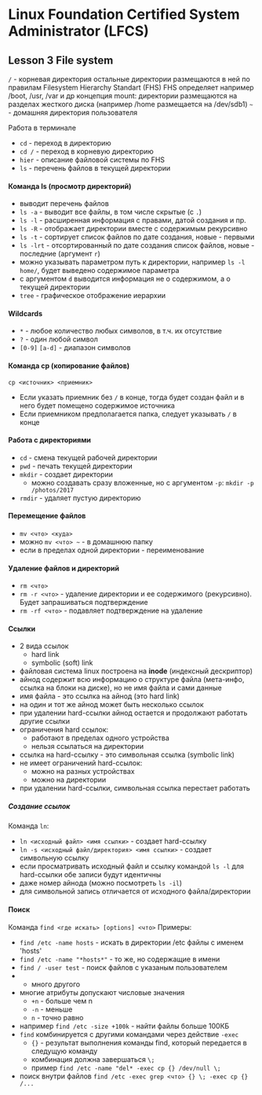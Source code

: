 # Linux Foundation Certified System Administrator (LFCS)

## Lesson 3 File system

`/` - корневая директория 
остальные директории размещаются в ней по правилам Filesystem Hierarchy Standart (FHS)
FHS определяет например /boot, /usr, /var  и др
концепция mount: директории размещаются на разделах жесткого диска (например /home размещается на /dev/sdb1)
`~` - домашняя директория пользователя

Работа в терминале
* `cd` - переход в директорию
* `cd /` - переход в корневую директорию
* `hier` - описание файловой системы по FHS
* `ls` - перечень файлов в текущей директории

#### Команда ls (просмотр директорий)

* выводит перечень файлов
* `ls -a` - выводит все файлы, в том числе скрытые (с `.`)
* `ls -l` - расширенная информация с правами, датой создания и пр.
* `ls -R` - отображает директории вместе с содержимым рекурсивно
* `ls -t` - сортирует список файлов по дате создания, новые - первыми
* `ls -lrt` - отсортированный по дате создания список файлов, новые - последние (аргумент `r`)
* можно указывать параметром путь к директории, например `ls -l home/`, будет выведено содержимое параметра
* с аргументом `d` выводится информация не о содержимом, а о текущей директории
* `tree` - графическое отображение иерархии

#### Wildcards

* `*` - любое количество любых символов, в т.ч. их отсутствие
* `?` - один любой символ
* `[0-9]` `[a-d]` - диапазон символов

#### Команда cp (копирование файлов)

`cp <источник> <приемник>`
* Если указать приемник без `/` в конце, тогда будет создан файл и в него будет помещено содержимое источника
* Если приемником предполагается папка, следует указывать `/` в конце

#### Работа с директориями

* `cd` - смена текущей рабочей директории
* `pwd` - печать текущей директории
* `mkdir` - создает директории
    - можно создавать сразу вложенные, но с аргументом `-p`: `mkdir -p /photos/2017`
* `rmdir` - удаляет пустую директорию

#### Перемещение файлов

* `mv <что> <куда>`
* можно `mv <что> ~` - в домашнюю папку
* если в пределах одной директории - переименование

#### Удаление файлов и директорий

* `rm <что>`
* `rm -r <что>` - удаление директории и ее содержимого (рекурсивно). Будет запрашиваться подтверждение
* `rm -rf <что>` - подавляет подтверждение на удаление

#### Ссылки

* 2 вида ссылок 
    - hard link
    - symbolic (soft) link
* файловая система linux построена на **inode** (индексный дескриптор)
* айнод содержит всю информацию о структуре файла (мета-инфо, ссылка на блоки на диске), но не имя файла и сами данные
* имя файла - это ссылка на айнод (это hard link)
* на один и тот же айнод может быть несколько ссылок
* при удалении hard-ссылки айнод остается и продолжают работать другие ссылки
* ограничения hard ссылок:
    - работают в пределах одного устройства
    - нельзя ссылаться на директории
* ссылка на hard-ссылку - это символьная ссылка (symbolic link)
* не имеет ограничений hard-ссылок:
    - можно на разных устройствах
    - можно на директории
* при удалении hard-ссылки, символьная ссылка перестает работать

##### Создание ссылок

Команда `ln`:
* `ln <исходный файл> <имя ссылки>` - создает hard-ссылку
* `ln -s <исходный файл/директория> <имя ссылки>` - создает символьную ссылку
* если просматривать исходный файл и ссылку командой `ls -l` для hard-ссылки обе записи будут идентичны
* даже номер айнода (можно посмотреть `ls -il`)
* для символьной запись отличается от исходного файла/директории

#### Поиск

Команда `find <где искать> [options] <что>`
Примеры:
* `find /etc -name hosts` - искать в директории /etc файлы с именем 'hosts'
* `find /etc -name "*hosts*"` - то же, но содержащие в имени
* `find / -user test` - поиск файлов с указаным пользователем
* + много другого
* многие атрибуты допускают числовые значения
    - `+n` - больше чем n
    - `-n` - меньше
    - `n` - точно равно
* например `find /etc -size +100k` - найти файлы больше 100КБ
* `find` комбинируется с другими командами через действие `-exec`
    - `{}` - результат выполнения команды find, который передается в следущую команду
    - комбинация должна завершаться `\;`
    - пример `find /etc -name "del* -exec cp {} /dev/null \;`
* поиск внутри файлов `find /etc -exec grep <что> {} \; -exec cp {} /...`